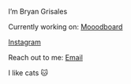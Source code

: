 I’m Bryan Grisales

Currently working on: [Mooodboard](https://www.mooodboard.ai)

[Instagram](https://www.instagram.com/bigm0ss/)

Reach out to me: [Email](bryangrisales01@gmail.com)

I like cats 🐱
